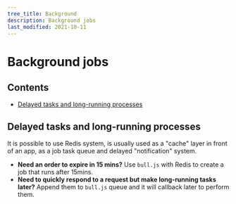 ```yaml
---
tree_title: Background
description: Background jobs
last_modified: 2021-10-11
---
```


# Background jobs

## Contents

-   [Delayed tasks and long-running processes](#delayed-tasks-and-long-running-processes)

## Delayed tasks and long-running processes

It is possible to use Redis system, is usually used as a "cache" layer in front of an app, as a job task queue and delayed "notification" system.

-   **Need an order to expire in 15 mins?** Use `bull.js` with Redis to create a job that runs after 15mins.
-   **Need to quickly respond to a request but make long-running tasks later?** Append them to `bull.js` queue and it will callback later to perform them.
